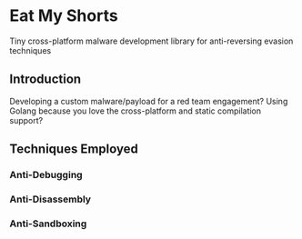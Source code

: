 # Eat My Shorts

Tiny cross-platform malware development library for anti-reversing evasion techniques

## Introduction

Developing a custom malware/payload for a red team engagement? Using Golang because you love the cross-platform and 
static compilation support?

## Techniques Employed

### Anti-Debugging

### Anti-Disassembly

### Anti-Sandboxing
